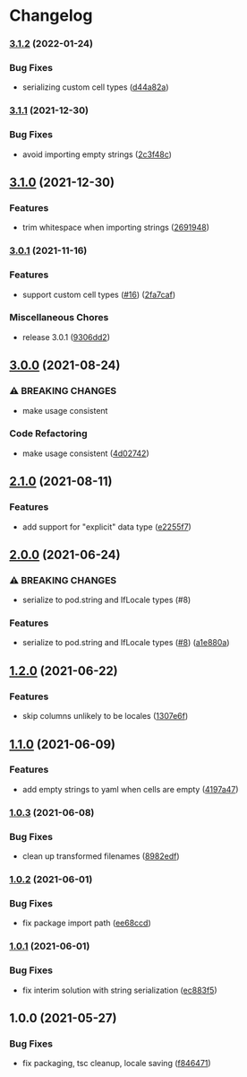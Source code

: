 # Changelog

### [3.1.2](https://www.github.com/blinkk/amagaki-plugin-google-sheets/compare/v3.1.1...v3.1.2) (2022-01-24)


### Bug Fixes

* serializing custom cell types ([d44a82a](https://www.github.com/blinkk/amagaki-plugin-google-sheets/commit/d44a82ad85cb917ed95ba207a672cc7f4f397ea7))

### [3.1.1](https://www.github.com/blinkk/amagaki-plugin-google-sheets/compare/v3.1.0...v3.1.1) (2021-12-30)


### Bug Fixes

* avoid importing empty strings ([2c3f48c](https://www.github.com/blinkk/amagaki-plugin-google-sheets/commit/2c3f48c428f829c1f2efd6a926bd2c1c59c7038a))

## [3.1.0](https://www.github.com/blinkk/amagaki-plugin-google-sheets/compare/v3.0.1...v3.1.0) (2021-12-30)


### Features

* trim whitespace when importing strings ([2691948](https://www.github.com/blinkk/amagaki-plugin-google-sheets/commit/26919485417ddf72984bba57b2e41b660c077493))

### [3.0.1](https://www.github.com/blinkk/amagaki-plugin-google-sheets/compare/v3.0.0...v3.0.1) (2021-11-16)


### Features

* support custom cell types ([#16](https://www.github.com/blinkk/amagaki-plugin-google-sheets/issues/16)) ([2fa7caf](https://www.github.com/blinkk/amagaki-plugin-google-sheets/commit/2fa7caf872d36bc4250e86f583c748d832b01922))


### Miscellaneous Chores

* release 3.0.1 ([9306dd2](https://www.github.com/blinkk/amagaki-plugin-google-sheets/commit/9306dd29f2f1a197934aedf19678a7454600810a))

## [3.0.0](https://www.github.com/blinkk/amagaki-plugin-google-sheets/compare/v2.1.0...v3.0.0) (2021-08-24)


### ⚠ BREAKING CHANGES

* make usage consistent

### Code Refactoring

* make usage consistent ([4d02742](https://www.github.com/blinkk/amagaki-plugin-google-sheets/commit/4d02742fd146889f50c2aa47dc5d321cb169bdb5))

## [2.1.0](https://www.github.com/blinkk/amagaki-plugin-google-sheets/compare/v2.0.0...v2.1.0) (2021-08-11)


### Features

* add support for "explicit" data type ([e2255f7](https://www.github.com/blinkk/amagaki-plugin-google-sheets/commit/e2255f7294cbcfcbba78654c5cd9dfb15ac290b3))

## [2.0.0](https://www.github.com/blinkk/amagaki-plugin-google-sheets/compare/v1.2.0...v2.0.0) (2021-06-24)


### ⚠ BREAKING CHANGES

* serialize to pod.string and IfLocale types (#8)

### Features

* serialize to pod.string and IfLocale types ([#8](https://www.github.com/blinkk/amagaki-plugin-google-sheets/issues/8)) ([a1e880a](https://www.github.com/blinkk/amagaki-plugin-google-sheets/commit/a1e880a45b3c49ef719e9c2ea23ec93842760963))

## [1.2.0](https://www.github.com/blinkk/amagaki-plugin-google-sheets/compare/v1.1.0...v1.2.0) (2021-06-22)


### Features

* skip columns unlikely to be locales ([1307e6f](https://www.github.com/blinkk/amagaki-plugin-google-sheets/commit/1307e6f373c6ed4dde41579625bac7f7bc03a5f7))

## [1.1.0](https://www.github.com/blinkk/amagaki-plugin-google-sheets/compare/v1.0.3...v1.1.0) (2021-06-09)


### Features

* add empty strings to yaml when cells are empty ([4197a47](https://www.github.com/blinkk/amagaki-plugin-google-sheets/commit/4197a47be80e30c3541b3cb567c9057ec707d4c0))

### [1.0.3](https://www.github.com/blinkk/amagaki-plugin-google-sheets/compare/v1.0.2...v1.0.3) (2021-06-08)


### Bug Fixes

* clean up transformed filenames ([8982edf](https://www.github.com/blinkk/amagaki-plugin-google-sheets/commit/8982edff8581b1d2ffa500ee3384d857e8034bdb))

### [1.0.2](https://www.github.com/blinkk/amagaki-plugin-google-sheets/compare/v1.0.1...v1.0.2) (2021-06-01)


### Bug Fixes

* fix package import path ([ee68ccd](https://www.github.com/blinkk/amagaki-plugin-google-sheets/commit/ee68ccd250a4a092cc55b47401e99f2e2c5dccb5))

### [1.0.1](https://www.github.com/blinkk/amagaki-plugin-google-sheets/compare/v1.0.0...v1.0.1) (2021-06-01)


### Bug Fixes

* fix interim solution with string serialization ([ec883f5](https://www.github.com/blinkk/amagaki-plugin-google-sheets/commit/ec883f5290d2c18e98d7667cc899e83050195f01))

## 1.0.0 (2021-05-27)


### Bug Fixes

* fix packaging, tsc cleanup, locale saving ([f846471](https://www.github.com/blinkk/amagaki-plugin-google-sheets/commit/f846471bb87f8133faa625043a09b53c4a881ca3))
